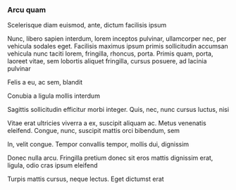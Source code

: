 ### Arcu quam

Scelerisque diam euismod, ante, dictum facilisis ipsum

Nunc, libero sapien interdum, lorem inceptos pulvinar, ullamcorper nec, per vehicula sodales eget. Facilisis maximus ipsum primis sollicitudin accumsan vehicula nunc taciti lorem, fringilla, rhoncus, porta. Primis quam, porta, laoreet vitae, sem lobortis aliquet fringilla, cursus posuere, ad lacinia pulvinar

Felis a eu, ac sem, blandit

Conubia a ligula mollis interdum

Sagittis sollicitudin efficitur morbi integer. Quis, nec, nunc cursus luctus, nisi

Vitae erat ultricies viverra a ex, suscipit aliquam ac. Metus venenatis eleifend. Congue, nunc, suscipit mattis orci bibendum, sem

In, velit congue. Tempor convallis tempor, mollis dui, dignissim

Donec nulla arcu. Fringilla pretium donec sit eros mattis dignissim erat, ligula, odio cras ipsum eleifend

Turpis mattis cursus, neque lectus. Eget dictumst erat


